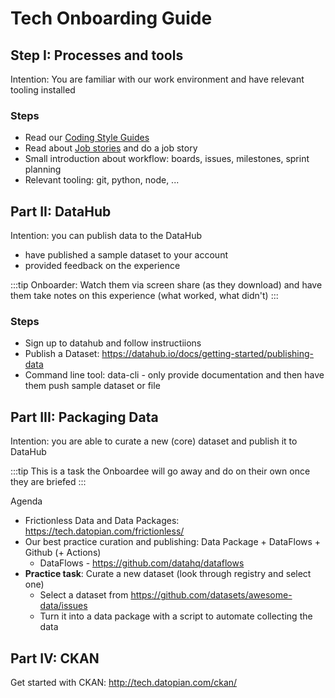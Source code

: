 # Tech Onboarding Guide

## Step I: Processes and tools

Intention: You are familiar with our work environment and have relevant tooling installed

### Steps

* Read our [Coding Style Guides][coding-standards]
* Read about [Job stories][user-story] and do a job story
* Small introduction about workflow: boards, issues, milestones, sprint planning
* Relevant tooling: git, python, node, ...

[coding-standards]: /style-guide/
[user-story]: /job-stories/

## Part II: DataHub

Intention: you can publish data to the DataHub 

* have published a sample dataset to your account
* provided feedback on the experience

:::tip
Onboarder: Watch them via screen share (as they download) and have them take notes on this experience (what worked, what didn't)
:::

### Steps

* Sign up to datahub and follow instructiions
* Publish a Dataset: https://datahub.io/docs/getting-started/publishing-data
* Command line tool: data-cli - only provide documentation and then have them push sample dataset or file

## Part III: Packaging Data

Intention: you are able to curate a new (core) dataset and publish it to DataHub

:::tip
This is a task the Onboardee will go away and do on their own once they are briefed
:::

Agenda

* Frictionless Data and Data Packages: https://tech.datopian.com/frictionless/
* Our best practice curation and publishing: Data Package + DataFlows + Github (+ Actions)
	* DataFlows - https://github.com/datahq/dataflows
* **Practice task**: Curate a new dataset (look through registry and select one)
	* Select a dataset from https://github.com/datasets/awesome-data/issues
  * Turn it into a data package with a script to automate collecting the data

## Part IV: CKAN

Get started with CKAN: http://tech.datopian.com/ckan/

